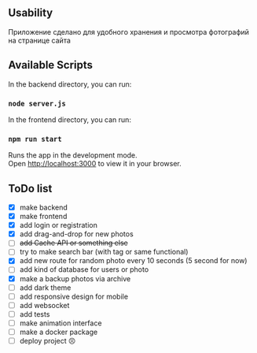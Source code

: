 ## Usability

Приложение сделано для удобного хранения и просмотра фотографий на странице сайта

## Available Scripts

In the backend directory, you can run:

### `node server.js`

In the frontend directory, you can run:

### `npm run start`

Runs the app in the development mode.\
Open [http://localhost:3000](http://localhost:3000) to view it in your browser.

## ToDo list

- [x] make backend
- [x] make frontend
- [x] add login or registration
- [x] add drag-and-drop for new photos
- [ ] ~~add Cache API or something else~~
- [ ] try to make search bar (with tag or same functional)
- [x] add new route for random photo every 10 seconds (5 second for now)
- [ ] add kind of database for users or photo
- [x] make a backup photos via archive
- [ ] add dark theme
- [ ] add responsive design for mobile
- [ ] add websocket
- [ ] add tests
- [ ] make animation interface
- [ ] make a docker package
- [ ] deploy project 😣

